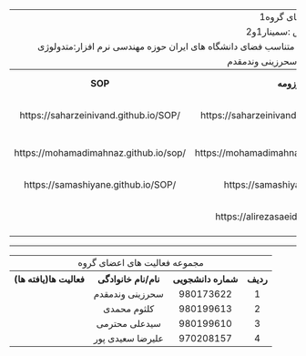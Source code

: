 <table style="width:100%">

<tr>
<td colspan="6" align="center">اعضای گروه1</td>
</tr>

  
<tr>
<td colspan="6"  align="center">نام درس :سمینار1و2</td>
</tr>

<tr>
<td colspan="6"  align="center">موضوع سمینار:مقایسه و تطبیق متدولوژی های توسعه نرم افزار متناسب فضای دانشگاه های ایران حوزه مهندسی نرم افزار:متدولوژی</td>
</tr>

<tr>
<td colspan="6"   align="center">سرگروه تیم:سحرزینی وندمقدم</td>
</tr>

<tr>
 <th  align="center">SOP</th>
 <th  align="center">رزومه</th>
 <th  align="center">درس</th>
 <th  align="center">نام/نام خانوادگی</th>
 <th  align="center">شماره دانشجویی</th>
 <th  align="center">ردیف</th>
 </tr>
 
 <tr>
 <td  align="center">https://saharzeinivand.github.io/SOP/</td>
 <td  align="center">https://saharzeinivand.github.io/Resume/</td>
 <td  align="center">سمینار/پایان نامه</td>
 <td  align="center">سحرزینی وندمقدم</td>
 <td  align="center">980173622</td>
 <td align="center">1</td>
 </tr>
 
 <tr>
 <td  align="center">https://mohamadimahnaz.github.io/sop/</td>
 <td  align="center">https://mohamadimahnaz.github.io/resome/</td>
 <td  align="center">سمینار/پایان نامه</td>
 <td  align="center">کلثوم محمدی</td>
 <td  align="center">980199613</td>
 <td align="center">2</td>
 </tr>
 
 <tr>
 <td  align="center">https://samashiyane.github.io/SOP/</td>
 <td  align="center">https://samashiyane.github.io/</td>
 <td  align="center">سمینار</td>
 <td  align="center">سیدعلی محترمی</td>
 <td  align="center">980199610</td>
 <td align="center">3</td>
 </tr>
 
 <tr>
 <td  align="center"></td>
 <td  align="center">https://alirezasaeidipour.github.io/</td>
 <td  align="center">سمینار تتبع</td>
 <td  align="center">علیرضا سعیدی پور</td>
 <td  align="center">970208157</td>
 <td align="center">4</td>
 </tr>
</table>

----------------------------------

<table style="width:100%">
  
<tr>
<td colspan="6"  align="center">مجموعه فعالیت های اعضای گروه</td>
</tr>
  
<tr>
 <th  align="center">فعالیت ها(یافته ها)</th>
 <th  align="center">نام/نام خانوادگی</th>
 <th  align="center">شماره دانشجویی</th>
 <th  align="center">ردیف</th>
 </tr>  
 
  <tr>
 <td  align="center">
   
 
 
  </td>
 <td  align="center">سحرزینی وندمقدم</td>
 <td  align="center">980173622</td>
 <td align="center">1</td>
 </tr>

<tr>
 <td  align="center">
  
  
  </td>
 <td  align="center">کلثوم محمدی</td>
 <td  align="center">980199613</td>
 <td align="center">2</td>
 </tr>

<tr>
 <td  align="center">
  
  
  
  </td>
 <td  align="center">سیدعلی محترمی</td>
 <td  align="center">980199610</td>
 <td align="center">3</td>
 </tr>
 
  <tr>
 <td  align="center">
  
  
  
  </td>
 <td  align="center">علیرضا سعیدی پور</td>
 <td  align="center">970208157</td>
 <td align="center">4</td>
 </tr>
</table>



